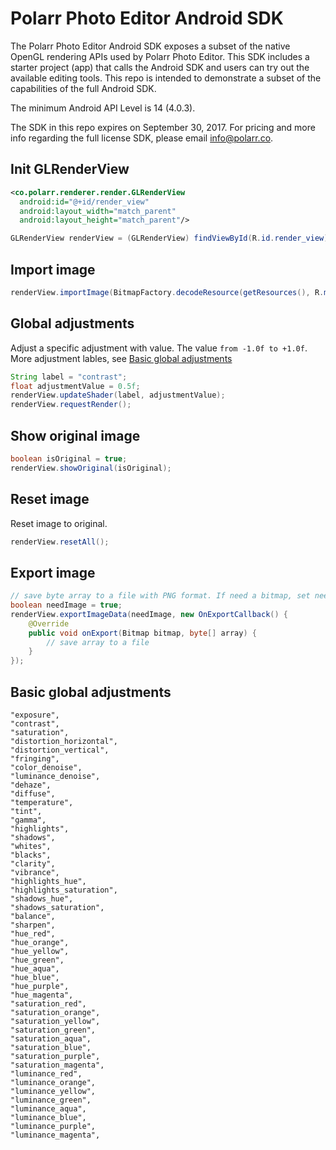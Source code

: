 # Polarr Photo Editor Android SDK
The Polarr Photo Editor Android SDK exposes a subset of the native OpenGL rendering APIs used by Polarr Photo Editor. This SDK includes a starter project (app) that calls the Android SDK and users can try out the available editing tools. This repo is intended to demonstrate a subset of the capabilities of the full Android SDK. 

The minimum Android API Level is 14 (4.0.3).

The SDK in this repo expires on September 30, 2017. For pricing and more info regarding the full license SDK, please email info@polarr.co.

## Init GLRenderView
```xml
<co.polarr.renderer.render.GLRenderView
  android:id="@+id/render_view"
  android:layout_width="match_parent"
  android:layout_height="match_parent"/>
```
```java
GLRenderView renderView = (GLRenderView) findViewById(R.id.render_view);
```
## Import image
```java
renderView.importImage(BitmapFactory.decodeResource(getResources(), R.mipmap.demo));
```
## Global adjustments
Adjust a specific adjustment with value. The value `from -1.0f to +1.0f`.
More adjustment lables, see [Basic global adjustments](#basic-global-adjustments)
```java
String label = "contrast";
float adjustmentValue = 0.5f;
renderView.updateShader(label, adjustmentValue);
renderView.requestRender();
```
## Show original image
```java
boolean isOriginal = true;
renderView.showOriginal(isOriginal);
```
## Reset image
Reset image to original.
```java
renderView.resetAll();
```
## Export image
```java
// save byte array to a file with PNG format. If need a bitmap, set needImage to true.
boolean needImage = true;
renderView.exportImageData(needImage, new OnExportCallback() {
    @Override
    public void onExport(Bitmap bitmap, byte[] array) {
        // save array to a file
    }
});
```
## Basic global adjustments
```
"exposure",
"contrast",
"saturation",
"distortion_horizontal",
"distortion_vertical",
"fringing",
"color_denoise",
"luminance_denoise",
"dehaze",
"diffuse",
"temperature",
"tint",
"gamma",
"highlights",
"shadows",
"whites",
"blacks",
"clarity",
"vibrance",
"highlights_hue",
"highlights_saturation",
"shadows_hue",
"shadows_saturation",
"balance",
"sharpen",
"hue_red",
"hue_orange",
"hue_yellow",
"hue_green",
"hue_aqua",
"hue_blue",
"hue_purple",
"hue_magenta",
"saturation_red",
"saturation_orange",
"saturation_yellow",
"saturation_green",
"saturation_aqua",
"saturation_blue",
"saturation_purple",
"saturation_magenta",
"luminance_red",
"luminance_orange",
"luminance_yellow",
"luminance_green",
"luminance_aqua",
"luminance_blue",
"luminance_purple",
"luminance_magenta",
```
